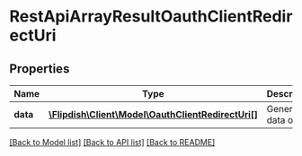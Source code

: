 # RestApiArrayResultOauthClientRedirectUri

## Properties
Name | Type | Description | Notes
------------ | ------------- | ------------- | -------------
**data** | [**\Flipdish\Client\Model\OauthClientRedirectUri[]**](OauthClientRedirectUri.md) | Generic data object. | 

[[Back to Model list]](../README.md#documentation-for-models) [[Back to API list]](../README.md#documentation-for-api-endpoints) [[Back to README]](../README.md)


